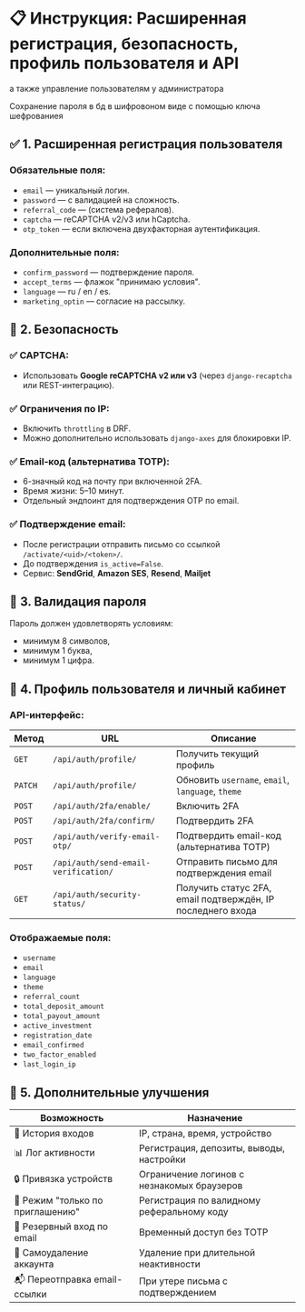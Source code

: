 
# 📋 Инструкция: Расширенная регистрация, безопасность, профиль пользователя и API
а также управление пользователям у администратора 

Сохранение пароля в бд в шифровоном виде с помощью ключа шефрованиея

## ✅ 1. Расширенная регистрация пользователя

### Обязательные поля:
- `email` — уникальный логин.
- `password` — с валидацией на сложность.
- `referral_code` — (система рефералов).
- `captcha` — reCAPTCHA v2/v3 или hCaptcha.
- `otp_token` — если включена двухфакторная аутентификация.

### Дополнительные поля:
- `confirm_password` — подтверждение пароля.
- `accept_terms` — флажок "принимаю условия".
- `language` — ru / en / es.
- `marketing_optin` — согласие на рассылку.

## 🔐 2. Безопасность

### ✅ CAPTCHA:
- Использовать **Google reCAPTCHA v2 или v3** (через `django-recaptcha` или REST-интеграцию).


### ✅ Ограничения по IP:
- Включить `throttling` в DRF.
- Можно дополнительно использовать `django-axes` для блокировки IP.

### ✅ Email-код (альтернатива TOTP):
- 6-значный код на почту при включенной 2FA.
- Время жизни: 5–10 минут.
- Отдельный эндпоинт для подтверждения OTP по email.

### ✅ Подтверждение email:
- После регистрации отправить письмо со ссылкой `/activate/<uid>/<token>/`.
- До подтверждения `is_active=False`.
- Сервис: **SendGrid**, **Amazon SES**, **Resend**, **Mailjet**

## 🧠 3. Валидация пароля

Пароль должен удовлетворять условиям:
- минимум 8 символов,
- минимум 1 буква,
- минимум 1 цифра.

## 👤 4. Профиль пользователя и личный кабинет

### API-интерфейс:
| Метод | URL | Описание |
|-------|-----|----------|
| `GET` | `/api/auth/profile/` | Получить текущий профиль |
| `PATCH` | `/api/auth/profile/` | Обновить `username`, `email`, `language`, `theme` |
| `POST` | `/api/auth/2fa/enable/` | Включить 2FA |
| `POST` | `/api/auth/2fa/confirm/` | Подтвердить 2FA |
| `POST` | `/api/auth/verify-email-otp/` | Подтвердить email-код (альтернатива TOTP) |
| `POST` | `/api/auth/send-email-verification/` | Отправить письмо для подтверждения email |
| `GET` | `/api/auth/security-status/` | Получить статус 2FA, email подтверждён, IP последнего входа |

### Отображаемые поля:
- `username`
- `email`
- `language`
- `theme`
- `referral_count`
- `total_deposit_amount`
- `total_payout_amount`
- `active_investment`
- `registration_date`
- `email_confirmed`
- `two_factor_enabled`
- `last_login_ip`

## 🎁 5. Дополнительные улучшения

| Возможность               | Назначение |
|---------------------------|------------|
| 📜 История входов         | IP, страна, время, устройство |
| 📊 Лог активности         | Регистрация, депозиты, выводы, настройки |
| 🔒 Привязка устройств     | Ограничение логинов с незнакомых браузеров |
| 🔗 Режим "только по приглашению" | Регистрация по валидному реферальному коду |
| 🔁 Резервный вход по email| Временный доступ без TOTP |
| 🧹 Самоудаление аккаунта  | Удаление при длительной неактивности |
| 📬 Переотправка email-ссылки | При утере письма с подтверждением |
